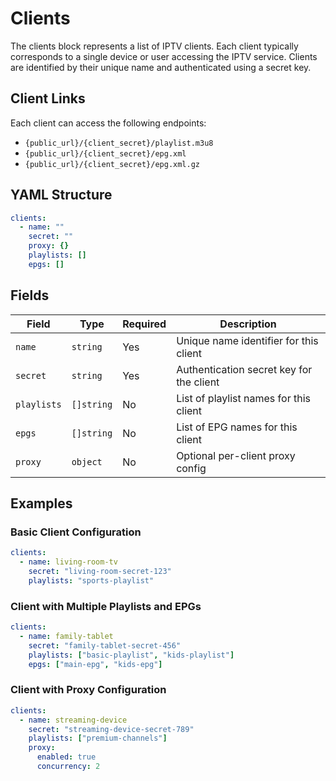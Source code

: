 # Clients

The clients block represents a list of IPTV clients. Each client typically corresponds to a single device or user
accessing the IPTV service. Clients are identified by their unique name and authenticated using a secret key.

## Client Links

Each client can access the following endpoints:

- `{public_url}/{client_secret}/playlist.m3u8`
- `{public_url}/{client_secret}/epg.xml`
- `{public_url}/{client_secret}/epg.xml.gz`

## YAML Structure

```yaml
clients:
  - name: ""
    secret: ""
    proxy: {}
    playlists: []
    epgs: []
```

## Fields

| Field       | Type       | Required | Description                              |
|-------------|------------|----------|------------------------------------------|
| `name`      | `string`   | Yes      | Unique name identifier for this client   |
| `secret`    | `string`   | Yes      | Authentication secret key for the client |
| `playlists` | `[]string` | No       | List of playlist names for this client   |
| `epgs`      | `[]string` | No       | List of EPG names for this client        |
| `proxy`     | `object`   | No       | Optional per-client proxy config         |

## Examples

### Basic Client Configuration

```yaml
clients:
  - name: living-room-tv
    secret: "living-room-secret-123"
    playlists: "sports-playlist"
```

### Client with Multiple Playlists and EPGs

```yaml
clients:
  - name: family-tablet
    secret: "family-tablet-secret-456"
    playlists: ["basic-playlist", "kids-playlist"]
    epgs: ["main-epg", "kids-epg"]
```

### Client with Proxy Configuration

```yaml
clients:
  - name: streaming-device
    secret: "streaming-device-secret-789"
    playlists: ["premium-channels"]
    proxy:
      enabled: true
      concurrency: 2
```
